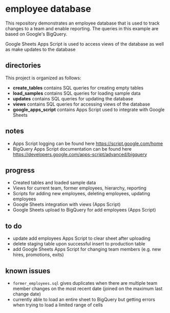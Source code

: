 # employee database

This repository demonstrates an employee database that is used to track changes to a team and enable reporting. The queries in this example are based on Google's BigQuery.

Google Sheets Apps Script is used to access views of the database as well as make updates to the database

## directories

This project is organized as follows:
- **create_tables** contains SQL queries for creating empty tables
- **load_samples** contains SQL queries for loading sample data
- **updates** contains SQL queries for updating the database
- **views** contains SQL queries for accessing views of the database
- **google_apps_script** contains Apps Script used to integrate with Google Sheets

## notes
- Apps Script logging can be found here https://script.google.com/home
- BigQuery Apps Script documentation can be found here https://developers.google.com/apps-script/advanced/bigquery 

## progress
- Created tables and loaded sample data
- Views for current team, former employees, hierarchy, reporting
- Scripts for adding new employees, deleting employees, updating employees
- Google Sheets integration with views (Apps Script)
- Google Sheets upload to BigQuery for add employees (Apps Script)

## to do
- update add employees Apps Script to clear sheet after uploading
- delete staging table upon successful insert to production table
- add Google Sheets Apps Script for changing team members (e.g. new hires, promotions, exits)

## known issues
- `former_employees.sql` gives duplicates when there are multiple team member changes on the most recent date (joined on the maximum last change date)
- currently able to load an entire sheet to BigQuery but getting errors when trying to load a limited range of cells